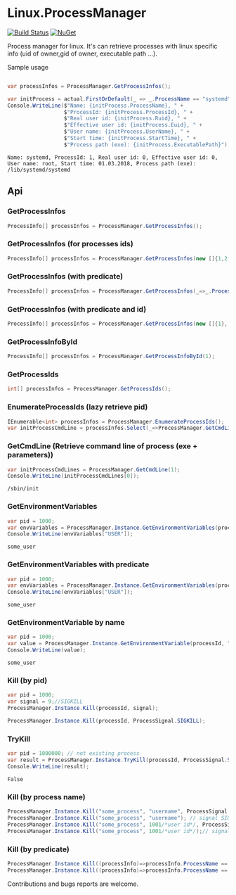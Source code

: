 # Linux.ProcessManager

[![Build Status](https://travis-ci.org/flamencist/Linux.ProcessManager.svg?branch=master)](https://travis-ci.org/flamencist/Linux.ProcessManager)
[![NuGet](https://img.shields.io/nuget/v/Linux.ProcessManager.svg)](https://www.nuget.org/packages/Linux.ProcessManager/)

Process manager for linux. It's can retrieve processes with linux specific info (uid of owner,gid of owner, executable path ...).

Sample usage

```cs

var processInfos = ProcessManager.GetProcessInfos();

var initProcess = actual.FirstOrDefault(_ => _.ProcessName == "systemd"); 
Console.WriteLine($"Name: {initProcess.ProcessName}, " +
                  $"ProcessId: {initProcess.ProcessId}, " +
                  $"Real user id: {initProcess.Ruid}, " +
                  $"Effective user id: {initProcess.Euid}, " +
                  $"User name: {initProcess.UserName}, " +
                  $"Start time: {initProcess.StartTime}, " +
                  $"Process path (exe): {initProcess.ExecutablePath}");

```

```
Name: systemd, ProcessId: 1, Real user id: 0, Effective user id: 0, User name: root, Start time: 01.03.2018, Process path (exe): /lib/systemd/systemd
```

## Api

### GetProcessInfos

```c#
ProcessInfo[] processInfos = ProcessManager.GetProcessInfos();
```

### GetProcessInfos (for processes ids)

```c#
ProcessInfo[] processInfos = ProcessManager.GetProcessInfos(new []{1,2,3});
```

### GetProcessInfos (with predicate)

```c#
ProcessInfo[] processInfos = ProcessManager.GetProcessInfos(_=>_.ProcessId == 1);
```

### GetProcessInfos (with predicate and id)

```c#
ProcessInfo[] processInfos = ProcessManager.GetProcessInfos(new []{1}, _=>_.ProcessName == "init");
```


### GetProcessInfoById

```c#
ProcessInfo[] processInfos = ProcessManager.GetProcessInfoById(1);
```

### GetProcessIds

```c#
int[] processInfos = ProcessManager.GetProcessIds();
```


### EnumerateProcessIds (lazy retrieve pid)

```c#
IEnumerable<int> processInfos = ProcessManager.EnumerateProcessIds();
var initProcessCmdLine = processInfos.Select(_=>ProcessManager.GetCmdLine(_)).First();
```

### GetCmdLine (Retrieve command line of process (exe + parameters))
```c#
var initProcessCmdLines = ProcessManager.GetCmdLine(1);
Console.WriteLine(initProcessCmdLines[0]);
```

```
/sbin/init
```

### GetEnvironmentVariables
```c#
var pid = 1000;
var envVariables = ProcessManager.Instance.GetEnvironmentVariables(processId);
Console.WriteLine(envVariables["USER"]);

```

```
some_user
```


### GetEnvironmentVariables with predicate
```c#
var pid = 1000;
var envVariables = ProcessManager.Instance.GetEnvironmentVariables(processId, _=>_.Key == "USER");
Console.WriteLine(envVariables["USER"]);

```

```
some_user
```

### GetEnvironmentVariable by name
```c#
var pid = 1000;
var value = ProcessManager.Instance.GetEnvironmentVariable(processId, "USER");
Console.WriteLine(value);

```

```
some_user
```


### Kill (by pid)
```c#
var pid = 1000;
var signal = 9;//SIGKILL
ProcessManager.Instance.Kill(processId, signal);

ProcessManager.Instance.Kill(processId, ProcessSignal.SIGKILL);

```

### TryKill
```c#
var pid = 1000000; // not existing process
var result = ProcessManager.Instance.TryKill(processId, ProcessSignal.SIGKILL);
Console.WriteLine(result);

```

```
False
```

### Kill (by process name)
```c#
ProcessManager.Instance.Kill("some_process", "username", ProcessSignal.SIGKILL, (ex)=>Console.WriteLine(ex.Message));
ProcessManager.Instance.Kill("some_process", "username"); // signal SIGTERM
ProcessManager.Instance.Kill("some_process", 1001/*user id*/, ProcessSignal.SIGKILL, (ex)=>Console.WriteLine(ex.Message));
ProcessManager.Instance.Kill("some_process", 1001/*user id*/);// signal SIGTERM

```

### Kill (by predicate)
```c#
ProcessManager.Instance.Kill((processInfo)=>processInfo.ProcessName == "some_process", ProcessSignal.SIGKILL, (ex)=>Console.WriteLine(ex.Message));
ProcessManager.Instance.Kill((processInfo)=>processInfo.ProcessName == "some_process");// signal SIGTERM

```

Contributions and bugs reports are welcome.
